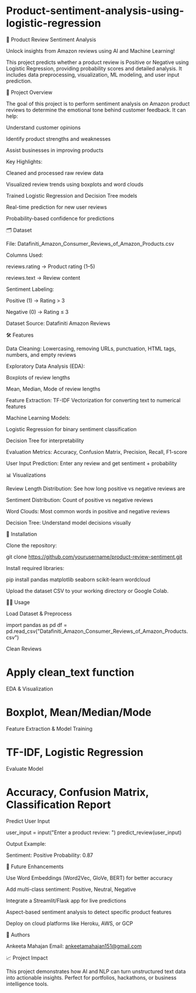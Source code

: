 # Product-sentiment-analysis-using-logistic-regression
🌟 Product Review Sentiment Analysis

Unlock insights from Amazon reviews using AI and Machine Learning!

This project predicts whether a product review is Positive or Negative using Logistic Regression, providing probability scores and detailed analysis. It includes data preprocessing, visualization, ML modeling, and user input prediction.

🚀 Project Overview

The goal of this project is to perform sentiment analysis on Amazon product reviews to determine the emotional tone behind customer feedback. It can help:

Understand customer opinions

Identify product strengths and weaknesses

Assist businesses in improving products

Key Highlights:

Cleaned and processed raw review data

Visualized review trends using boxplots and word clouds

Trained Logistic Regression and Decision Tree models

Real-time prediction for new user reviews

Probability-based confidence for predictions

🗂 Dataset

File: Datafiniti_Amazon_Consumer_Reviews_of_Amazon_Products.csv

Columns Used:

reviews.rating → Product rating (1–5)

reviews.text → Review content

Sentiment Labeling:

Positive (1) → Rating > 3

Negative (0) → Rating ≤ 3

Dataset Source: Datafiniti Amazon Reviews

🛠 Features

Data Cleaning: Lowercasing, removing URLs, punctuation, HTML tags, numbers, and empty reviews

Exploratory Data Analysis (EDA):

Boxplots of review lengths

Mean, Median, Mode of review lengths

Feature Extraction: TF-IDF Vectorization for converting text to numerical features

Machine Learning Models:

Logistic Regression for binary sentiment classification

Decision Tree for interpretability

Evaluation Metrics: Accuracy, Confusion Matrix, Precision, Recall, F1-score

User Input Prediction: Enter any review and get sentiment + probability

📊 Visualizations

Review Length Distribution: See how long positive vs negative reviews are

Sentiment Distribution: Count of positive vs negative reviews

Word Clouds: Most common words in positive and negative reviews

Decision Tree: Understand model decisions visually

🧩 Installation

Clone the repository:

git clone https://github.com/yourusername/product-review-sentiment.git


Install required libraries:

pip install pandas matplotlib seaborn scikit-learn wordcloud


Upload the dataset CSV to your working directory or Google Colab.

🏃‍♂️ Usage

Load Dataset & Preprocess

import pandas as pd
df = pd.read_csv("Datafiniti_Amazon_Consumer_Reviews_of_Amazon_Products.csv")


Clean Reviews

# Apply clean_text function


EDA & Visualization

# Boxplot, Mean/Median/Mode


Feature Extraction & Model Training

# TF-IDF, Logistic Regression


Evaluate Model

# Accuracy, Confusion Matrix, Classification Report


Predict User Input

user_input = input("Enter a product review: ")
predict_review(user_input)


Output Example:

Sentiment: Positive
Probability: 0.87

🌟 Future Enhancements

Use Word Embeddings (Word2Vec, GloVe, BERT) for better accuracy

Add multi-class sentiment: Positive, Neutral, Negative

Integrate a Streamlit/Flask app for live predictions

Aspect-based sentiment analysis to detect specific product features

Deploy on cloud platforms like Heroku, AWS, or GCP

📝 Authors

Ankeeta Mahajan
Email: ankeetamahajan151@gmail.com


📈 Project Impact

This project demonstrates how AI and NLP can turn unstructured text data into actionable insights. Perfect for portfolios, hackathons, or business intelligence tools.
